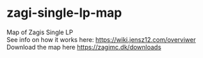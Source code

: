 # zagi-single-lp-map
Map of Zagis Single LP\
See info on how it works here: https://wiki.jensz12.com/overviwer \
Download the map here https://zagimc.dk/downloads 

